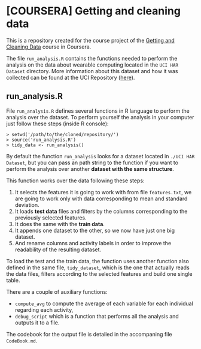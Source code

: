 # [COURSERA] Getting and cleaning data

This is a repository created for the course project of the 
[Getting and Cleaning Data](https://class.coursera.org/getdata-013/)
course in Coursera.

The file `run_analysis.R` contains the functions needed to perform the
analysis on the data about wearable computing located in the `UCI HAR Dataset`
directory. More information about this dataset and how it was collected
can be found at the UCI Repository ([here](http://archive.ics.uci.edu/ml/datasets/Human+Activity+Recognition+Using+Smartphones)).


## run_analysis.R

File `run_analysis.R` defines several functions in R language to perform the
analysis over the dataset. To perform yourself the analysis in your computer
just follow these steps (inside R console):

```
> setwd('/path/to/the/cloned/repository/')
> source('run_analysis.R')
> tidy_data <- run_analysis()
```

By default the function `run_analysis` looks for a dataset located in `./UCI HAR Dataset`,
but you can pass an path string to the function if you want to perform the analysis over
another **dataset with the same structure**.

This function works over the data following these steps:

 1. It selects the features it is going to work with from file `features.txt`, we
    are going to work only with data corresponding to mean and standard deviation.
 1. It loads **test data** files and filters by the columns corresponding to the
    previously selected features.
 1. It does the same with the **train data**.
 1. It appends one dataset to the other, so we now have just one big dataset.
 1. And rename columns and activity labels in order to improve the readability of the
    resulting dataset.

To load the test and the train data, the function uses another function also defined in
the same file, `tidy_dataset`, which is the one that actually reads the data files, filters
according to the selected features and build one single table.

There are a couple of auxiliary functions: 

 * `compute_avg` to compute the average of each variable for each individual regarding each
   activity,
 * `debug_script` which is a function that performs all the analysis and outputs it to a file. 

 The codebook for the output file is detailed in the accompaning file `CodeBook.md`.

